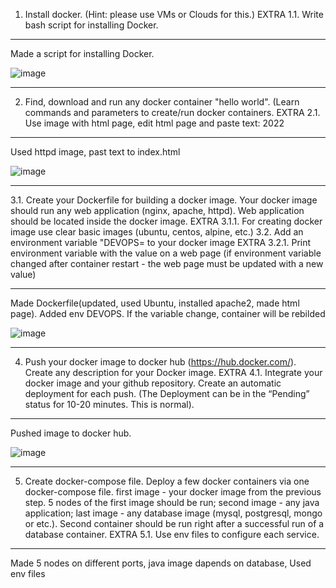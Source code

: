 1. Install docker. (Hint: please use VMs or Clouds  for this.)
EXTRA 1.1. Write bash script for installing Docker. 
------------------------------------------------
Made a script for installing Docker. 

![image](https://user-images.githubusercontent.com/83491125/176671046-0a6f2174-c5f1-4dc1-91cb-5092e505a7a6.png)

------------------------------------------------

2. Find, download and run any docker container "hello world". (Learn commands and parameters to create/run docker containers.
EXTRA 2.1. Use image with html page, edit html page and paste text: <Username> 2022

------------------------------------------------
Used httpd image, past text to index.html

![image](https://user-images.githubusercontent.com/83491125/176671512-641c3789-6c58-40f1-9138-eca1a9f19157.png)
  
------------------------------------------------
  
3.1. Create your Dockerfile for building a docker image. Your docker image should run any web application (nginx, apache, httpd). Web application should be located inside the docker image. 
EXTRA 3.1.1. For creating docker image use clear basic images (ubuntu, centos, alpine, etc.)
3.2. Add an environment variable "DEVOPS=<username> to your docker image 
EXTRA 3.2.1. Print environment variable with the value on a web page (if environment variable changed after container restart - the web page must be updated with a new value)
 
-------------------------------------------------
Made Dockerfile(updated, used Ubuntu, installed apache2, made html page). Added env DEVOPS. If the variable change, container will be rebilded 

![image](https://user-images.githubusercontent.com/83491125/176672915-55b6a201-1e02-4145-ae3f-aeababbd2c66.png)
  
-------------------------------------------------
  
4. Push your docker image to docker hub (https://hub.docker.com/). Create any description for your Docker image. 
EXTRA 4.1. Integrate your docker image and your github repository. Create an automatic deployment for each push. (The Deployment can be in the “Pending” status for 10-20 minutes. This is normal).

-------------------------------------------------
Pushed image to docker hub.

![image](https://user-images.githubusercontent.com/83491125/176673270-f4241c20-7c5e-4de1-98fb-3ff882e3d9f6.png)
  
-------------------------------------------------
 
5.  Create docker-compose file. Deploy a few docker containers via one docker-compose file. 
first image - your docker image from the previous step. 5 nodes of the first image should be run;
second image - any java application;
last image - any database image (mysql, postgresql, mongo or etc.).
Second container should be run right after a successful run of a database container.
	EXTRA 5.1. Use env files to configure each service.
  
--------------------------------------------------------
Made 5 nodes on different ports, java image dapends on database, Used env files
